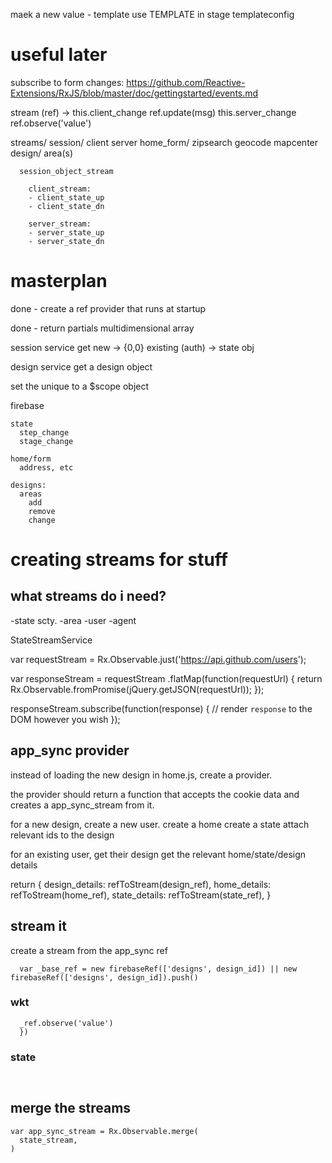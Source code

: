 








maek a new value - template 
use TEMPLATE in 
  stage 
  templateconfig
















# useful later #
subscribe to form changes:
https://github.com/Reactive-Extensions/RxJS/blob/master/doc/gettingstarted/events.md


stream (ref) -> 
  this.client_change
    ref.update(msg)
  this.server_change
    ref.observe('value')




streams/
  session/
    client
    server
  home_form/
    zipsearch
    geocode
    mapcenter
  design/
    area(s)


      session_object_stream

        client_stream: 
        - client_state_up
        - client_state_dn

        server_stream: 
        - server_state_up
        - server_state_dn




# masterplan #

done - create a ref provider that runs at startup

done - return partials multidimensional array

session service
  get
    new -> 
      {0,0}
    existing (auth) ->
      state obj


design service
  get a design object

  set the unique to a $scope object


firebase

    state
      step_change
      stage_change

    home/form
      address, etc

    designs: 
      areas
        add
        remove
        change

    



# creating streams for stuff

## what streams do i need?

-state
  scty.
-area
-user
-agent

StateStreamService

var requestStream = Rx.Observable.just('https://api.github.com/users');

var responseStream = requestStream
  .flatMap(function(requestUrl) {
    return Rx.Observable.fromPromise(jQuery.getJSON(requestUrl));
  });

responseStream.subscribe(function(response) {
  // render `response` to the DOM however you wish
});


## app_sync provider

instead of loading the new design in home.js, create a provider. 

the provider should return a function that accepts the cookie data and creates a app_sync_stream from it. 

for a new design, create a new user.
  create a home
  create a state
  attach relevant ids to the design

for an existing user, get their design
  get the relevant home/state/design details

return {
  design_details: refToStream(design_ref),
  home_details:   refToStream(home_ref),
  state_details:  refToStream(state_ref),
}

## stream it
create a stream from the app_sync ref
```
  var _base_ref = new firebaseRef(['designs', design_id]) || new firebaseRef(['designs', design_id]).push()
```

### wkt
```
  _ref.observe('value')
  })
```

### state
```
  
```

## merge the streams
```
var app_sync_stream = Rx.Observable.merge(
  state_stream,
)
```




